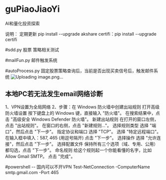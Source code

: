 # guPiaoJiaoYi
AI和量化投资探索

说明：
定期更新 
pip install --upgrade akshare
certifi：pip install --upgrade certifi


#sdd.py 股票 策略相关测试


#mailFun.py 邮件触发系统

#autoProcess.py 固定股票策略查询后，当前是否出现买卖信号后，触发邮件系统
![Uploading image.png…]()


## 本地PC若无法发生email网络诊断 
1、VPN设置为全局网络
2、步骤：在 Windows 防火墙中创建出站规则
打开高级防火墙设置
按下键盘上的 Windows 键，直接输入 "防火墙"。
在搜索结果中，点击 "高级安全 Windows Defender 防火墙"。
新建出站规则
在打开的窗口左侧，点击 "出站规则"。
在窗口的右侧，点击 "新建规则..."。
选择规则类型
选择 "端口"，然后点击 "下一步"。
指定协议和端口
选择 "TCP"。
选择 "特定远程端口"。
在输入框中填入：587, 465 (用逗号隔开)
点击 "下一步"。
选择操作
选择 "允许连接"，然后点击 "下一步"。
选择配置文件
保持所有三个选项（域、专用、公用）都勾选，点击 "下一步"。
命名规则
给这个规则起一个你能看懂的名字，比如 Allow Gmail SMTP。
点击 "完成"。

#powershell -- 国内可以不开VPN
Test-NetConnection -ComputerName smtp.gmail.com -Port 465